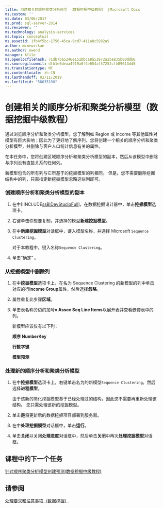 ```yaml
---
title: 创建相关的顺序聚类分析模型 （数据挖掘中级教程） |Microsoft Docs
ms.custom: ''
ms.date: 03/06/2017
ms.prod: sql-server-2014
ms.reviewer: ''
ms.technology: analysis-services
ms.topic: conceptual
ms.assetid: 1fb4f5bc-1756-45ca-9cd7-411a8c5992a9
author: minewiskan
ms.author: owend
manager: kfile
ms.openlocfilehash: 71db7ba5246e151bbca8a52972a2ba835b80ddb6
ms.sourcegitcommit: dfb1e6deaa4919a0f4e654af57252cfb09613dd5
ms.translationtype: MT
ms.contentlocale: zh-CN
ms.lasthandoff: 02/11/2019
ms.locfileid: "56035108"
---
```

# <a name="creating-a-related-sequence-clustering-model-intermediate-data-mining-tutorial"></a>创建相关的顺序分析和聚类分析模型（数据挖掘中级教程）
  通过浏览顺序分析和聚类分析模型，您了解到如 Region 或 Income 等其他属性对模型有巨大影响；因此为了更好地了解序列，您将创建一个相关的顺序分析和聚类分析模型，并删除与客户人口统计信息有关的属性。  
  
 在本任务中，您将创建区域顺序分析和聚类分析模型的副本，然后从该模型中删除与序列没有直接关系的任何列。  
  
 新模型包含的所有列与它所基于的挖掘模型的列相同。 但是，您不需要删除挖掘结构中的列，只需指定新挖掘模型忽略这些列即可。  
  
### <a name="to-make-a-copy-of-the-sequence-clustering-model"></a>创建顺序分析和聚类分析模型的副本  
  
1.  在中[!INCLUDE[ssBIDevStudioFull](../includes/ssbidevstudiofull-md.md)]，在数据挖掘设计器中，单击**挖掘模型**选项卡。  
  
2.  右键单击你想要复制，并选择的模型**新建挖掘模型**。  
  
3.  在中**新建挖掘模型**对话框中，键入模型名称，并选择 Microsoft `Sequence Clustering`。  
  
     对于本教程中，键入名称`Sequence Clustering`。  
  
4.  单击“确定” 。  
  
### <a name="to-remove-columns-from-the-mining-model"></a>从挖掘模型中删除列  
  
1.  在中**挖掘模型**选项卡上，在名为 Sequence Clustering 的新模型的列中单击对应的行**Income Group**属性，然后选择**忽略**。  
  
2.  属性重复此步骤**区域**。  
  
3.  单击表名称旁边的加号**v Assoc Seq Line Items**以展开表并查看嵌套表中的列。  
  
     新模型应该仅有以下列：  
  
     **顺序 NumberKey**  
  
     **行数字键**  
  
     **模型预测**  
  
### <a name="to-process-the-new-sequence-clustering-model"></a>处理新的顺序分析和聚类分析模型  
  
1.  在中**挖掘模型**选项卡上，右键单击名为的新模型`Sequence Clustering`，然后选择**进程模型**。  
  
     由于该新的简化挖掘模型基于已经处理过的结构，因此您不需要再重新处理该结构。 您只需处理该新的挖掘模型。  
  
2.  单击**是**将更新后的数据挖掘项目部署到服务器。  
  
3.  在中**处理挖掘模型**对话框中，单击**运行**。  
  
4.  单击**关闭**以关闭**处理进度**对话框中，然后单击**关闭**中再次**处理挖掘模型**对话框。  
  
## <a name="next-task-in-lesson"></a>课程中的下一个任务  
 [针对顺序聚类分析模型创建预测&#40;数据挖掘中级教程&#41;](../../2014/tutorials/create-predictions-on-model-intermediate-data-mining-tutorial.md)  
  
## <a name="see-also"></a>请参阅  
 [处理要求和注意事项（数据挖掘）](../../2014/analysis-services/data-mining/processing-requirements-and-considerations-data-mining.md)  
  
  
